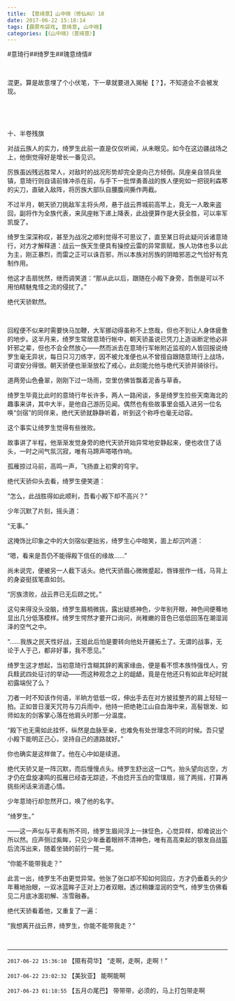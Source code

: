 ```yaml
---
title: 【意绮意】山中晓（修仙AU）10
date: 2017-06-22 15:18:14
tags: [霹雳布袋戏, 意绮意, 山中晓]
categories: [《山中晓》（意绮意）]
---
```


<p dir="ltr"  >#意琦行##绮罗生##瑰意绮情#</p> 
<p dir="ltr"  >&nbsp;</p> 
<p dir="ltr"  >混更。算是故意埋了个小伏笔，下一章就要进入揭秘【？】，不知道会不会被发现。</p> 
<p dir="ltr"  >&nbsp;</p> 
<p dir="ltr"  >&nbsp;</p> 
<p dir="ltr"  >十、半卷残旗</p> 
<p dir="ltr"  >对战云族人的实力，绮罗生此前一直是仅仅听闻，从未眼见。如今在这边疆战场之上，他倒觉得好是增长一番见识。</p> 
<p dir="ltr"  >厉族虽凶残远胜常人，对敌时的战况形势却完全是向己方倾倒。凤座亲自领兵坐镇，意琦行则自请前锋冲杀在前，与手下一批悍勇善战的族人便宛如一把锐利森寒的尖刀，直破入敌阵，将厉族大部队自腰腹间撕作两截。</p> 
<p dir="ltr"  >不过半月，朝天骄刀挑敌军主将头颅，悬于战云界城前高竿上，竟无一人敢来盗回，副将作为全族代表，来凤座帐下递上降表，此战便算作是大获全胜，可以率军凯旋了。</p> 
<p dir="ltr"  >绮罗生深深称叹，甚至为战况之顺利觉得不可思议了，直至某日将此疑问诉诸意琦行，对方才解释道：战云一族天生便具有操控云雷的异常禀赋，族人功体也多以此为主，刚正暴烈，而雷之正可以诛百邪，所以本族对厉族的阴暗邪恶之气恰好有克制作用。</p> 
<p dir="ltr"  >他这才击扇恍然，继而调笑道：“那从此以后，跟随在小殿下身旁，吾倒是可以不用怕精魅鬼怪之流的侵扰了。”</p> 
<p dir="ltr"  >绝代天骄默然。</p> 
<p dir="ltr"  >&nbsp;</p> 
<p dir="ltr"  >回程便不似来时需要快马加鞭，大军挪动得虽称不上悠哉，但也不到让人身体疲惫的地步。这半月来，绮罗生常居意琦行帐中，朝天骄虽说已凭刀上造诣断定他必非奸邪之辈，但也不会全然放心——然而派去在意琦行军帐附近监视的人皆回报说绮罗生毫无异状，每日只习刀练字，因不被允准便也从不曾擅自跟随意琦行上战场，可谓安分得很。朝天骄便也渐渐放松了戒心，此刻能允他与绝代天骄并骑徐行。</p> 
<p dir="ltr"  >道两旁山色叠翠，刚刚下过一场雨，空里仿佛皆飘着泥香与草香。</p> 
<p dir="ltr"  >绮罗生毕竟比此时的意琦行年长许多，两人一路闲谈，多是绮罗生捡些天南海北的趣事来讲，其中大半，是他自己游历见闻。偶然也有些故事里会插入进另一位名唤“剑宿”的同伴来，绝代天骄就静静听着，听到这个称呼也毫无动容。</p> 
<p dir="ltr"  >这个事实让绮罗生觉得有些挫败。</p> 
<p dir="ltr"  >故事讲了半程，他渐渐发觉身旁的绝代天骄开始异常地安静起来，便也收住了话头，一时之间气氛沉寂，唯有马蹄声嗒嗒作响。</p> 
<p dir="ltr"  >孤雁掠过马前，高鸣一声，飞扬直上初霁的穹宇。</p> 
<p dir="ltr"  >绝代天骄仰头去看，绮罗生便笑道：</p> 
<p dir="ltr"  >“怎么，此战胜得如此顺利，吾看小殿下却不高兴？”</p> 
<p dir="ltr"  >少年沉默了片刻，摇头道：</p> 
<p dir="ltr"  >“无事。”</p> 
<p dir="ltr"  >这掩饰比印象之中的大剑宿似更拙劣，绮罗生心中暗笑，面上却沉吟道：</p> 
<p dir="ltr"  >“嗯，看来是吾仍不能得殿下信任的缘故……”</p> 
<p dir="ltr"  >尚未说完，便被另一人截下话头。绝代天骄眉心微微蹙起，唇锋抿作一线，马背上的身姿挺拔笔直如剑。</p> 
<p dir="ltr"  >“厉族溃败，战云界已无后顾之忧。”</p> 
<p dir="ltr"  >这句来得没头没脑，绮罗生眉梢微挑，露出疑惑神色，少年别开眼，神色间便蓦地显出几分低落模样。绮罗生愕然才要开口询问，尚稚嫩的音色已低低回荡在潮湿润泽的空气之中。</p> 
<p dir="ltr"  >“……我族之民天性好战，王姐此后怕是要转向他处开疆拓土了。无谓的战事，无论于人于己，都非好事，我不愿见。”</p> 
<p dir="ltr"  >绮罗生这才想起，当初意琦行含糊其辞的离家缘由，便是看不惯本族恃强伐人，穷兵黩武四处征讨的举动——而这种观念之上的龃龉，竟是在他还只有如此年纪时就初露端倪了么？</p> 
<p dir="ltr"  >刀者一时不知该作何语，半晌方低低一叹，伸出手去在对方披挂整齐的肩上轻轻一拍。正如昔日漫天咒符与刀兵雨中，他持一把绝艳江山自血海中来，高髻银发、如师如友的剑客掌心落在他肩头时那一分温度。</p> 
<p dir="ltr"  >“殿下也无需如此挂怀，纵然是血脉至亲，也难免有处世理念不同的时候。吾只望小殿下能明正己心，坚持自己的道路就好。”</p> 
<p dir="ltr"  >你也确实是这样做了。他在心中如是续道。</p> 
<p dir="ltr"  >绝代天骄又是一阵沉默，而后慢慢点头。绮罗生舒出这一口气，抬头望向远空，方才仍在盘旋凄鸣的孤雁已经杳无踪迹，不由捻开玉白的雪璞扇，摇了两摇，打算再挑些闲话来消遣心情。</p> 
<p dir="ltr"  >少年意琦行却忽然开口，唤了他的名字。</p> 
<p dir="ltr"  >“绮罗生。”</p> 
<p dir="ltr"  >——这一声似与平素有所不同，绮罗生眉间浮上一抹怔色，心觉异样，却难说出个所以然。应声侧过紫眸，只见少年垂着眼辨不清神色，唯有高高束起的银发自战盔后流泻出来，随着坐骑的前行一晃一晃。</p> 
<p dir="ltr"  >“你能不能带我走？”</p> 
<p dir="ltr"  >此言一出，绮罗生不由更觉异常。他张了张口却不知如何回应，方才仍垂着头的少年蓦地抬眼，一双冰蓝眸子正对上刀者双眼。透过稍嫌湿润的空气，绮罗生仿佛看见二月底冰面初解、冻雪融春。</p> 
<p dir="ltr"  >绝代天骄看着他，又重复了一遍：</p> 
<p dir="ltr"  >“我想离开战云界，绮罗生，你能不能带我走？”</p> 
<p dir="ltr"  >&nbsp;</p>

<!-- more -->

---

`2017-06-22 15:36:10` 【隰有荷华】 “走啊，走啊，走啊！”

`2017-06-22 23:02:32` 【美狄亚】 能啊能啊

`2017-06-23 01:18:55` 【五月の尾巴】 带带带，必须的，马上打包带走啊
